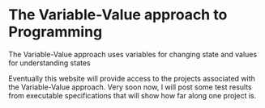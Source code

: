 # The Variable-Value approach to Programming
The Variable-Value approach uses variables for changing state and values for understanding states

Eventually this website will provide access to the projects associated with the Variable-Value approach. Very soon now, I will post some test results from executable specifications that will show how far along one project is.
